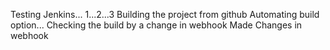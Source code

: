 Testing Jenkins...  1...2...3
Building the project from github
Automating build option...
Checking the build by a change in webhook
Made Changes in webhook
